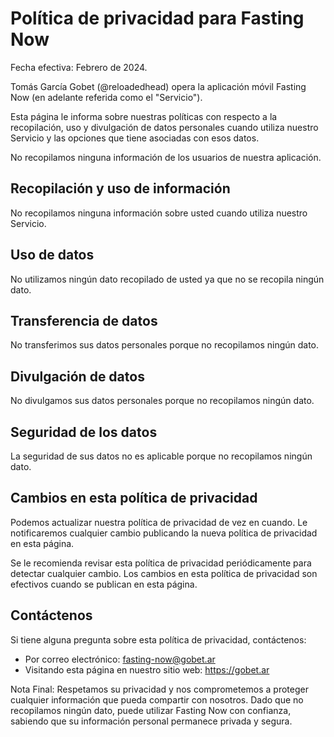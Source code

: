 # Política de privacidad para Fasting Now
Fecha efectiva: Febrero de 2024.

Tomás García Gobet (@reloadedhead) opera la aplicación móvil Fasting Now (en adelante referida como el "Servicio").

Esta página le informa sobre nuestras políticas con respecto a la recopilación, uso y divulgación de datos personales cuando utiliza nuestro Servicio y las opciones que tiene asociadas con esos datos.

No recopilamos ninguna información de los usuarios de nuestra aplicación.

## Recopilación y uso de información
No recopilamos ninguna información sobre usted cuando utiliza nuestro Servicio.

## Uso de datos
No utilizamos ningún dato recopilado de usted ya que no se recopila ningún dato.

## Transferencia de datos
No transferimos sus datos personales porque no recopilamos ningún dato.

## Divulgación de datos
No divulgamos sus datos personales porque no recopilamos ningún dato.

## Seguridad de los datos
La seguridad de sus datos no es aplicable porque no recopilamos ningún dato.

## Cambios en esta política de privacidad
Podemos actualizar nuestra política de privacidad de vez en cuando. Le notificaremos cualquier cambio publicando la nueva política de privacidad en esta página.

Se le recomienda revisar esta política de privacidad periódicamente para detectar cualquier cambio. Los cambios en esta política de privacidad son efectivos cuando se publican en esta página.

## Contáctenos
Si tiene alguna pregunta sobre esta política de privacidad, contáctenos:

- Por correo electrónico: fasting-now@gobet.ar
- Visitando esta página en nuestro sitio web: https://gobet.ar

Nota Final:
Respetamos su privacidad y nos comprometemos a proteger cualquier información que pueda compartir con nosotros. Dado que no recopilamos ningún dato, puede utilizar Fasting Now con confianza, sabiendo que su información personal permanece privada y segura.
